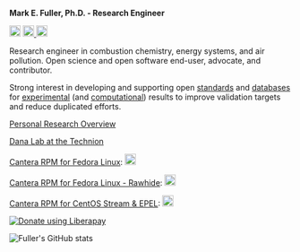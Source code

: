 **Mark E. Fuller, Ph.D. - Research Engineer**

<img src="https://img.shields.io/badge/If it has to be fast-It has to be FORTRAN-yellow" height="20" alt="FORTRAN"/>
<a href="https://pgp.mit.edu/pks/lookup?search=mark.e.fuller%40gmx.de&op=index"><img src="https://img.shields.io/badge/PGP-73F1%20A30C%20BDF4%20DB4B%20C75F%20FD0F%20D599%20E76C%20FFCA%20BF60-blue" height="20" alt="PGP key"/>
<a href="https://matrix.to/#/@mefuller:matrix.org"><img src="https://img.shields.io/badge/Matrix-@mefuller:matrix.org-blue" height="20" alt="Matrix"/></a>


<p>
Research engineer in combustion chemistry, energy systems, and air pollution. Open science and open software end-user, advocate, and contributor.

Strong interest in developing and supporting open [standards](https://github.com/pr-omethe-us/PyKED) and [databases](https://github.com/jiweiqi/CollectionOfMechanisms) for [experimental](https://github.com/pr-omethe-us/ChemKED-database) (and [computational](https://github.com/TCKDB)) results to improve validation targets and reduce duplicated efforts.
</p>

[Personal Research Overview](https://mefuller.github.io)
  
[Dana Lab at the Technion](https://dana.net.technion.ac.il/research/)

[Cantera RPM for Fedora Linux](https://copr.fedorainfracloud.org/coprs/fuller/Cantera/monitor/):
<img src="https://copr.fedorainfracloud.org/coprs/fuller/Cantera/package/cantera/status_image/last_build.png" height="20" alt="cantera copr"/>

[Cantera RPM for Fedora Linux - Rawhide](https://copr.fedorainfracloud.org/coprs/fuller/Cantera-Rawhide/monitor/):
<img src="https://copr.fedorainfracloud.org/coprs/fuller/Cantera-Rawhide/package/cantera/status_image/last_build.png" height="20" alt="cantera-rawhide copr"/>

[Cantera RPM for CentOS Stream & EPEL](https://copr.fedorainfracloud.org/coprs/fuller/Cantera-EPEL/monitor/):
<img src="https://copr.fedorainfracloud.org/coprs/fuller/Cantera-EPEL/package/cantera/status_image/last_build.png" height="20" alt="cantera-epel copr"/>

<noscript><a href="https://liberapay.com/fuller/donate"><img alt="Donate using Liberapay" src="https://liberapay.com/assets/widgets/donate.svg"></a></noscript>

![Fuller's GitHub stats](https://github-readme-stats.vercel.app/api?username=mefuller&theme=default&show_icons=true)




